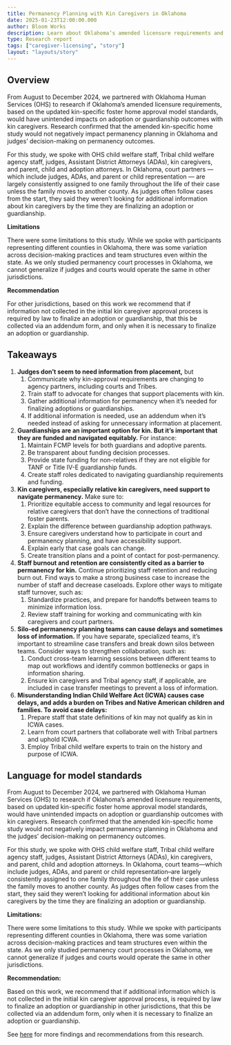 ```yaml
---
title: Permanency Planning with Kin Caregivers in Oklahoma
date: 2025-01-23T12:00:00.000
author: Bloom Works
description: Learn about Oklahoma’s amended licensure requirements and their impact on adoption and guardianship outcomes with kin caregivers.
type: Research report
tags: ["caregiver-licensing", "story"]
layout: "layouts/story"
---
```



## **Overview**

From August to December 2024, we partnered with Oklahoma Human Services (OHS) to research if Oklahoma’s amended licensure requirements, based on the updated kin-specific foster home approval model standards, would have unintended impacts on adoption or guardianship outcomes with kin caregivers. Research confirmed that the amended kin-specific home study would not negatively impact permanency planning in Oklahoma and judges’ decision-making on permanency outcomes. 

For this study, we spoke with OHS child welfare staff, Tribal child welfare agency staff, judges, Assistant District Attorneys (ADAs), kin caregivers, and parent, child and adoption attorneys. In Oklahoma, court partners — which include judges, ADAs, and parent or child representation — are largely consistently assigned to one family throughout the life of their case unless the family moves to another county. As judges often follow cases from the start, they said they weren’t looking for additional information about kin caregivers by the time they are finalizing an adoption or guardianship. 

**Limitations**

There were some limitations to this study. While we spoke with participants representing different counties in Oklahoma, there was some variation across decision-making practices and team structures even within the state. As we only studied permanency court processes in Oklahoma, we cannot generalize if judges and courts would operate the same in other jurisdictions. 

**Recommendation**

For other jurisdictions, based on this work we recommend that if information not collected in the initial kin caregiver approval process is required by law to finalize an adoption or guardianship, that this be collected via an addendum form, and only when it is necessary to finalize an adoption or guardianship. 

## **Takeaways**

1. **Judges don’t seem to need information from placement,** but   
   1. Communicate why kin-approval requirements are changing to agency partners, including courts  and Tribes.  
   2. Train staff to advocate for changes that support placements with kin.  
   3. Gather additional information for permanency when it’s needed for finalizing adoptions or guardianships.  
   4. If additional information is needed, use an addendum when it’s needed instead of asking for unnecessary information at placement.   
2. **Guardianships are an important option for kin. But it’s important that they are funded and navigated equitably.** For instance:  
   1. Maintain FCMP levels for both guardians and adoptive parents.   
   2. Be transparent about funding decision processes.  
   3. Provide state funding for non-relatives if they are not eligible for TANF or Title IV-E guardianship funds.  
   4. Create staff roles dedicated to navigating guardianship requirements and funding.  
3. **Kin caregivers, especially relative kin caregivers, need support to navigate permanency.** Make sure to:  
   1. Prioritize equitable access to community and legal resources for relative caregivers that don’t have the connections of traditional foster parents.  
   2. Explain the difference between guardianship adoption pathways.  
   3. Ensure caregivers understand how to participate in court and permanency planning, and have accessibility support.  
   4. Explain early that case goals can change.  
   5. Create transition plans and a point of contact for  post-permanency.   
4. **Staff burnout and retention are consistently cited as a barrier to permanency for kin.** Continue prioritizing staff retention and reducing burn out. Find ways to make a strong business case to increase the number of staff and decrease caseloads. Explore other ways to mitigate staff turnover, such as:   
   1. Standardize practices, and prepare for handoffs between teams to minimize information loss.  
   2. Review staff training for working and communicating with kin caregivers and court partners.  
5. **Silo-ed permanency planning teams can cause delays and sometimes loss of information.** If you have separate, specialized teams, it’s important to streamline case transfers and break down silos between teams. Consider ways to strengthen collaboration, such as:  
   1. Conduct cross-team learning sessions between different teams to map out workflows and identify common bottlenecks or gaps in information sharing.  
   2. Ensure kin caregivers and Tribal agency staff, if applicable, are included in case transfer meetings to prevent a loss of information.  
6. **Misunderstanding Indian Child Welfare Act (ICWA) causes case delays, and adds a burden on Tribes and Native American children and families. To avoid case delays:**   
   1. Prepare staff that state definitions of kin may not qualify as kin in ICWA cases.  
   2. Learn from court partners that collaborate well with Tribal partners and uphold ICWA.  
   3. Employ Tribal child welfare experts to train on the history and purpose of ICWA.

## **Language for model standards**

From August to December 2024, we partnered with Oklahoma Human Services (OHS) to research if Oklahoma’s amended licensure requirements, based on  updated kin-specific foster home approval model standards, would have unintended impacts on adoption or guardianship outcomes with kin caregivers. Research confirmed that the amended kin-specific home study would not negatively impact permanency planning in Oklahoma  and the judges’ decision-making on permanency outcomes. 

For this study, we spoke with OHS child welfare staff, Tribal child welfare agency staff, judges, Assistant District Attorneys (ADAs), kin caregivers, and parent, child and adoption attorneys. In Oklahoma, court teams—which include judges, ADAs, and parent or child representation–are largely consistently assigned to one family throughout the life of their case unless the family moves to another county. As judges often follow cases from the start, they said they weren’t looking for additional information about kin caregivers by the time they are finalizing an adoption or guardianship. 

**Limitations:** 

There were some limitations to this study. While we spoke with participants representing different counties in Oklahoma, there was some variation across decision-making practices and team structures even within the state. As we only studied permanency court processes in Oklahoma, we cannot generalize if judges and courts would operate the same in other jurisdictions. 

**Recommendation:**

Based on this work, we recommend that if additional information which is not collected in the initial kin caregiver approval process, is required by law to finalize an adoption or guardianship in other jurisdictions, that this be collected via an addendum form, only when it is necessary to finalize an adoption or guardianship. 

See [here](https://www.childwelfareplaybook.com/blog/permanency-planning-oklahoma/) for more findings and recommendations from this research.
